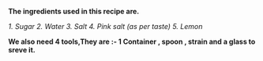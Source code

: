 **The ingredients used in this recipe are.**

*1. Sugar*
*2. Water*
*3. Salt*
*4. Pink salt (as per taste)*
*5. Lemon*

**We also need 4 tools,They are :- 1 Container , spoon , strain and a glass to sreve it.**
